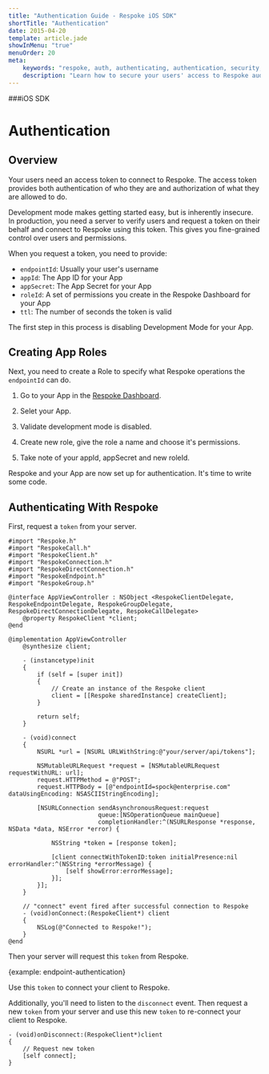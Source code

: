 ```yaml
---
title: "Authentication Guide - Respoke iOS SDK"
shortTitle: "Authentication"
date: 2015-04-20
template: article.jade
showInMenu: "true"
menuOrder: 20
meta:
    keywords: "respoke, auth, authenticating, authentication, security, token"
    description: "Learn how to secure your users' access to Respoke audio, video, text and data channels."
---
```


###iOS SDK
# Authentication

## Overview

Your users need an access token to connect to Respoke. The access token provides both authentication of who they are and authorization of what they are allowed to do. 

Development mode makes getting started easy, but is inherently insecure. In production, you need a server to verify users and request a token on their behalf and connect to Respoke using this token. This gives you fine-grained control over users and permissions.

When you request a token, you need to provide:

- `endpointId`: Usually your user's username
- `appId`: The App ID for your App
- `appSecret`: The App Secret for your App
- `roleId`: A set of permissions you create in the Respoke Dashboard for your App
- `ttl`: The number of seconds the token is valid

The first step in this process is disabling Development Mode for your App.

## Creating App Roles

Next, you need to create a Role to specify what Respoke operations the `endpointId` can do.

1. Go to your App in the [Respoke Dashboard](https://portal.respoke.io/#/apps/).

2. Selet your App.

3. Validate development mode is disabled.

4. Create new role, give the role a name and choose it's permissions.

5. Take note of your appId, appSecret and new roleId.

Respoke and your App are now set up for authentication. It's time to write some code.

## Authenticating With Respoke

First, request a `token` from your server.
    
    #import "Respoke.h"
    #import "RespokeCall.h"
    #import "RespokeClient.h"
    #import "RespokeConnection.h"
    #import "RespokeDirectConnection.h"
    #import "RespokeEndpoint.h"
    #import "RespokeGroup.h"
    
    @interface AppViewController : NSObject <RespokeClientDelegate, RespokeEndpointDelegate, RespokeGroupDelegate, RespokeDirectConnectionDelegate, RespokeCallDelegate>
        @property RespokeClient *client;
    @end
    
    @implementation AppViewController
        @synthesize client;
        
        - (instancetype)init
        {
            if (self = [super init])
            {
                // Create an instance of the Respoke client
                client = [[Respoke sharedInstance] createClient];
            }

            return self;
        }
        
        - (void)connect
        {
            NSURL *url = [NSURL URLWithString:@"your/server/api/tokens"];
    
            NSMutableURLRequest *request = [NSMutableURLRequest requestWithURL: url];
            request.HTTPMethod = @"POST";
            request.HTTPBody = [@"endpointId=spock@enterprise.com" dataUsingEncoding: NSASCIIStringEncoding];
    
            [NSURLConnection sendAsynchronousRequest:request
                             queue:[NSOperationQueue mainQueue]
                             completionHandler:^(NSURLResponse *response, NSData *data, NSError *error) {
                             
                NSString *token = [response token];
        
                [client connectWithTokenID:token initialPresence:nil errorHandler:^(NSString *errorMessage) {
                    [self showError:errorMessage];
                }];
            }];
        }
        
        // "connect" event fired after successful connection to Respoke
        - (void)onConnect:(RespokeClient*) client
        {
            NSLog(@"Connected to Respoke!");
        }
    @end
    
Then your server will request this `token` from Respoke.

{example: endpoint-authentication}

Use this `token` to connect your client to Respoke.

Additionally, you'll need to listen to the `disconnect` event. Then request a new `token` from your server and use this new `token` to re-connect your client to Respoke.

    - (void)onDisconnect:(RespokeClient*)client
    {
        // Request new token
        [self connect];
    }

